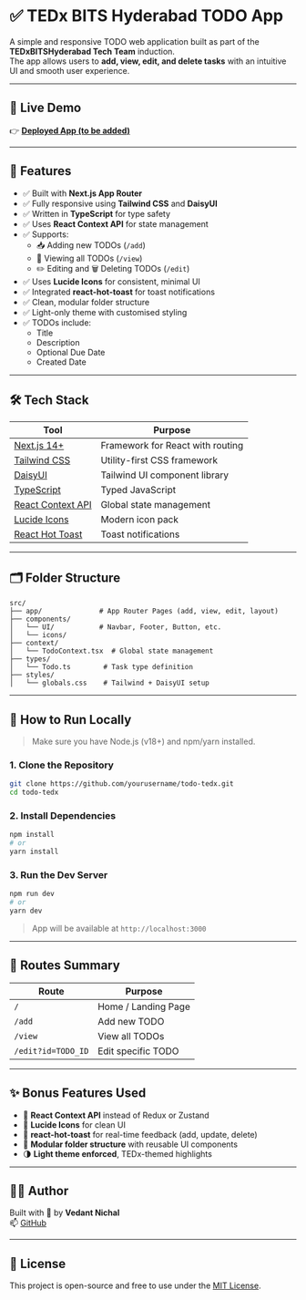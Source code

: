 # ✅ TEDx BITS Hyderabad TODO App

A simple and responsive TODO web application built as part of the **TEDxBITSHyderabad Tech Team** induction.  
The app allows users to **add, view, edit, and delete tasks** with an intuitive UI and smooth user experience.

---

## 🚀 Live Demo

👉 [**Deployed App (to be added)**](#) 

---

## 📌 Features

- ✅ Built with **Next.js App Router**
- ✅ Fully responsive using **Tailwind CSS** and **DaisyUI**
- ✅ Written in **TypeScript** for type safety
- ✅ Uses **React Context API** for state management
- ✅ Supports:
  - 📥 Adding new TODOs (`/add`)
  - 👀 Viewing all TODOs (`/view`)
  - ✏️ Editing and 🗑️ Deleting TODOs (`/edit`)
- ✅ Uses **Lucide Icons** for consistent, minimal UI
- ✅ Integrated **react-hot-toast** for toast notifications
- ✅ Clean, modular folder structure
- ✅ Light-only theme with customised styling
- ✅ TODOs include:
  - Title
  - Description
  - Optional Due Date
  - Created Date

---

## 🛠️ Tech Stack

| Tool           | Purpose                          |
|----------------|----------------------------------|
| [Next.js 14+](https://nextjs.org/) | Framework for React with routing |
| [Tailwind CSS](https://tailwindcss.com/) | Utility-first CSS framework |
| [DaisyUI](https://daisyui.com/) | Tailwind UI component library |
| [TypeScript](https://www.typescriptlang.org/) | Typed JavaScript |
| [React Context API](https://reactjs.org/docs/context.html) | Global state management |
| [Lucide Icons](https://lucide.dev/) | Modern icon pack |
| [React Hot Toast](https://react-hot-toast.com/) | Toast notifications |

---

## 🗂️ Folder Structure

```
src/
├── app/              # App Router Pages (add, view, edit, layout)
├── components/       
│   └── UI/           # Navbar, Footer, Button, etc.
│   └── icons/       
├── context/
│   └── TodoContext.tsx  # Global state management
├── types/
│   └── Todo.ts        # Task type definition
├── styles/
│   └── globals.css    # Tailwind + DaisyUI setup
```

---

## 🧪 How to Run Locally

> Make sure you have Node.js (v18+) and npm/yarn installed.

### 1. Clone the Repository

```bash
git clone https://github.com/yourusername/todo-tedx.git
cd todo-tedx
```

### 2. Install Dependencies

```bash
npm install
# or
yarn install
```

### 3. Run the Dev Server

```bash
npm run dev
# or
yarn dev
```

> App will be available at `http://localhost:3000`

---

## 🎯 Routes Summary

| Route     | Purpose               |
|-----------|------------------------|
| `/`       | Home / Landing Page    |
| `/add`    | Add new TODO           |
| `/view`   | View all TODOs         |
| `/edit?id=TODO_ID` | Edit specific TODO |

---

## ✨ Bonus Features Used

- 🧠 **React Context API** instead of Redux or Zustand
- 🎨 **Lucide Icons** for clean UI
- 🍞 **react-hot-toast** for real-time feedback (add, update, delete)
- 🧱 **Modular folder structure** with reusable UI components
- 🌗 **Light theme enforced**, TEDx-themed highlights

---

## 🧑‍💻 Author

Built with 💙 by **Vedant Nichal**  
📫 [GitHub](https://github.com/vedantcoder)

---

## 📃 License

This project is open-source and free to use under the [MIT License](https://opensource.org/licenses/MIT).
